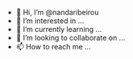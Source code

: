 - 👋 Hi, I’m @nandaribeirou
- 👀 I’m interested in ...
- 🌱 I’m currently learning ...
- 💞️ I’m looking to collaborate on ...
- 📫 How to reach me ...

<!---
nandaribeirou/nandaribeirou is a ✨ special ✨ repository because its `README.md` (this file) appears on your GitHub profile.
You can click the Preview link to take a look at your changes.
--->
